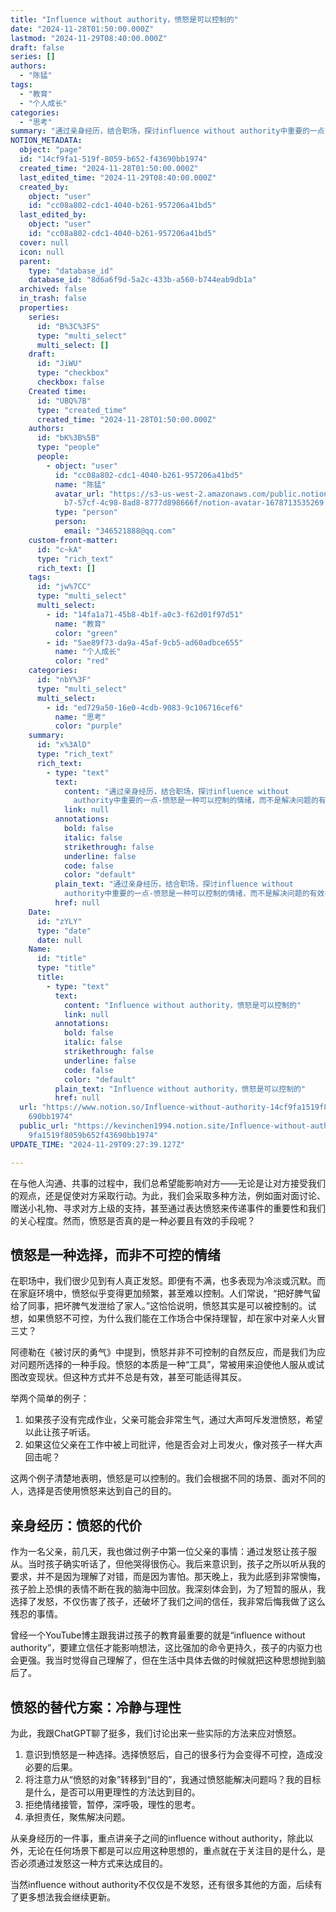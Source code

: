 ```yaml
---
title: "Influence without authority，愤怒是可以控制的"
date: "2024-11-28T01:50:00.000Z"
lastmod: "2024-11-29T08:40:00.000Z"
draft: false
series: []
authors:
  - "陈猛"
tags:
  - "教育"
  - "个人成长"
categories:
  - "思考"
summary: "通过亲身经历，结合职场，探讨influence without authority中重要的一点-愤怒是一种可以控制的情绪，而不是解决问题的有效手段。"
NOTION_METADATA:
  object: "page"
  id: "14cf9fa1-519f-8059-b652-f43690bb1974"
  created_time: "2024-11-28T01:50:00.000Z"
  last_edited_time: "2024-11-29T08:40:00.000Z"
  created_by:
    object: "user"
    id: "cc08a802-cdc1-4040-b261-957206a41bd5"
  last_edited_by:
    object: "user"
    id: "cc08a802-cdc1-4040-b261-957206a41bd5"
  cover: null
  icon: null
  parent:
    type: "database_id"
    database_id: "8d6a6f9d-5a2c-433b-a560-b744eab9db1a"
  archived: false
  in_trash: false
  properties:
    series:
      id: "B%3C%3FS"
      type: "multi_select"
      multi_select: []
    draft:
      id: "JiWU"
      type: "checkbox"
      checkbox: false
    Created time:
      id: "UBQ%7B"
      type: "created_time"
      created_time: "2024-11-28T01:50:00.000Z"
    authors:
      id: "bK%3B%5B"
      type: "people"
      people:
        - object: "user"
          id: "cc08a802-cdc1-4040-b261-957206a41bd5"
          name: "陈猛"
          avatar_url: "https://s3-us-west-2.amazonaws.com/public.notion-static.com/775523\
            b7-57cf-4c98-8ad8-8777d898666f/notion-avatar-1678713535269.png"
          type: "person"
          person:
            email: "346521888@qq.com"
    custom-front-matter:
      id: "c~kA"
      type: "rich_text"
      rich_text: []
    tags:
      id: "jw%7CC"
      type: "multi_select"
      multi_select:
        - id: "14fa1a71-45b8-4b1f-a0c3-f62d01f97d51"
          name: "教育"
          color: "green"
        - id: "5ae89f73-da9a-45af-9cb5-ad60adbce655"
          name: "个人成长"
          color: "red"
    categories:
      id: "nbY%3F"
      type: "multi_select"
      multi_select:
        - id: "ed729a50-16e0-4cdb-9083-9c106716cef6"
          name: "思考"
          color: "purple"
    summary:
      id: "x%3AlD"
      type: "rich_text"
      rich_text:
        - type: "text"
          text:
            content: "通过亲身经历，结合职场，探讨influence without
              authority中重要的一点-愤怒是一种可以控制的情绪，而不是解决问题的有效手段。"
            link: null
          annotations:
            bold: false
            italic: false
            strikethrough: false
            underline: false
            code: false
            color: "default"
          plain_text: "通过亲身经历，结合职场，探讨influence without
            authority中重要的一点-愤怒是一种可以控制的情绪，而不是解决问题的有效手段。"
          href: null
    Date:
      id: "zYLY"
      type: "date"
      date: null
    Name:
      id: "title"
      type: "title"
      title:
        - type: "text"
          text:
            content: "Influence without authority，愤怒是可以控制的"
            link: null
          annotations:
            bold: false
            italic: false
            strikethrough: false
            underline: false
            code: false
            color: "default"
          plain_text: "Influence without authority，愤怒是可以控制的"
          href: null
  url: "https://www.notion.so/Influence-without-authority-14cf9fa1519f8059b652f43\
    690bb1974"
  public_url: "https://kevinchen1994.notion.site/Influence-without-authority-14cf\
    9fa1519f8059b652f43690bb1974"
UPDATE_TIME: "2024-11-29T09:27:39.127Z"

---
```

<link rel="stylesheet" href="https://cdn.jsdelivr.net/npm/katex@0.16.2/dist/katex.min.css" integrity="sha384-bYdxxUwYipFNohQlHt0bjN/LCpueqWz13HufFEV1SUatKs1cm4L6fFgCi1jT643X" crossorigin="anonymous">


在与他人沟通、共事的过程中，我们总希望能影响对方——无论是让对方接受我们的观点，还是促使对方采取行动。为此，我们会采取多种方法，例如面对面讨论、赠送小礼物、寻求对方上级的支持，甚至通过表达愤怒来传递事件的重要性和我们的关心程度。然而，愤怒是否真的是一种必要且有效的手段呢？


## **愤怒是一种选择，而非不可控的情绪**


在职场中，我们很少见到有人真正发怒。即便有不满，也多表现为冷淡或沉默。而在家庭环境中，愤怒似乎变得更加频繁，甚至难以控制。人们常说，“把好脾气留给了同事，把坏脾气发泄给了家人。”这恰恰说明，愤怒其实是可以被控制的。试想，如果愤怒不可控，为什么我们能在工作场合中保持理智，却在家中对亲人火冒三丈？


阿德勒在《被讨厌的勇气》中提到，愤怒并非不可控制的自然反应，而是我们为应对问题所选择的一种手段。愤怒的本质是一种“工具”，常被用来迫使他人服从或试图改变现状。但这种方式并不总是有效，甚至可能适得其反。


举两个简单的例子：

1. 如果孩子没有完成作业，父亲可能会非常生气，通过大声呵斥发泄愤怒，希望以此让孩子听话。
1. 如果这位父亲在工作中被上司批评，他是否会对上司发火，像对孩子一样大声回击呢？

这两个例子清楚地表明，愤怒是可以控制的。我们会根据不同的场景、面对不同的人，选择是否使用愤怒来达到自己的目的。


## **亲身经历：愤怒的代价**


作为一名父亲，前几天，我也做过例子中第一位父亲的事情：通过发怒让孩子服从。当时孩子确实听话了，但他哭得很伤心。我后来意识到，孩子之所以听从我的要求，并不是因为理解了对错，而是因为害怕。那天晚上，我为此感到非常懊悔，孩子脸上恐惧的表情不断在我的脑海中回放。我深刻体会到，为了短暂的服从，我选择了发怒，不仅伤害了孩子，还破坏了我们之间的信任，我非常后悔我做了这么残忍的事情。


曾经一个YouTube博主跟我讲过孩子的教育最重要的就是“influence without authority”，要建立信任才能影响想法，这比强加的命令更持久，孩子的内驱力也会更强。我当时觉得自己理解了，但在生活中具体去做的时候就把这种思想抛到脑后了。


## **愤怒的替代方案：冷静与理性**


为此，我跟ChatGPT聊了挺多，我们讨论出来一些实际的方法来应对愤怒。

1. 意识到愤怒是一种选择。选择愤怒后，自己的很多行为会变得不可控，造成没必要的后果。
1. 将注意力从“愤怒的对象”转移到“目的”，我通过愤怒能解决问题吗？我的目标是什么，是否可以用更理性的方法达到目的。
1. 拒绝情绪接管，暂停，深呼吸，理性的思考。
1. 承担责任，聚焦解决问题。

从亲身经历的一件事，重点讲亲子之间的influence without authority，除此以外，无论在任何场景下都是可以应用这种思想的，重点就在于关注目的是什么，是否必须通过发怒这一种方式来达成目的。


当然influence without authority不仅仅是不发怒，还有很多其他的方面，后续有了更多想法我会继续更新。

